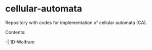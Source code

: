 # cellular-automata
Repository with codes for implementation of cellular automata (CA).

Contents:

-| 1D-Wolfram
